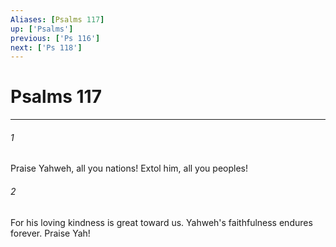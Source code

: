 ```yaml
---
Aliases: [Psalms 117]
up: ['Psalms']
previous: ['Ps 116']
next: ['Ps 118']
---
```

# Psalms 117
***





###### 1 

Praise Yahweh, all you nations! Extol him, all you peoples! 



###### 2 

For his loving kindness is great toward us. Yahweh's faithfulness endures forever. Praise Yah!
